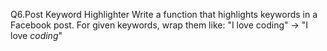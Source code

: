 Q6.Post Keyword Highlighter
Write a function that highlights keywords in a Facebook post. For given keywords, wrap them like:
"I love coding" → "I love *coding*"